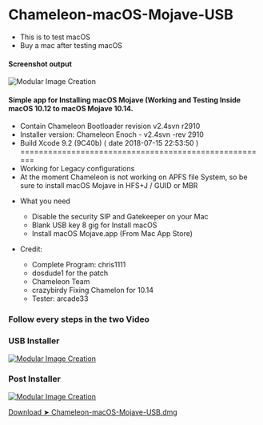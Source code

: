 # Chameleon-macOS-Mojave-USB
- This is to test macOS
- Buy a mac after testing macOS

#### Screenshot output
![Modular Image Creation](https://i25.servimg.com/u/f25/18/50/18/69/captu240.png)

#### Simple app for Installing macOS Mojave (Working and Testing Inside macOS 10.12 to macOS Mojave 10.14.

  - Contain Chameleon Bootloader revision v2.4svn r2910
  - Installer version: Chameleon Enoch - v2.4svn -rev 2910
  - Build Xcode  9.2 (9C40b) ( date 2018-07-15 22:53:50 ) 
  ======================================================
  - Working for Legacy configurations
  - At the moment Chameleon is not working on APFS file System, so be sure to install macOS Mojave in HFS+J / GUID or MBR

* What you need

   - Disable the security SIP and Gatekeeper on your Mac
   - Blank USB key 8 gig for Install macOS
   - Install macOS Mojave.app (From Mac App Store)
 
* Credit:
   - Complete Program: chris1111
   - dosdude1 for the patch
   - Chameleon Team
   - crazybirdy Fixing Chamelon for 10.14
   - Tester: arcade33

### Follow every steps in the two Video

### USB Installer
                           
[![Modular Image Creation](https://i25.servimg.com/u/f25/18/50/18/69/macosm10.png)](https://youtu.be/dG5HG60EzT0)

### Post Installer

[![Modular Image Creation](https://i25.servimg.com/u/f25/18/50/18/69/macosm10.png)](https://youtu.be/FSF5oO4VDUA)


[Download ➤ Chameleon-macOS-Mojave-USB.dmg](https://github.com/chris1111/Chameleon-macOS-Mojave-USB/releases)
